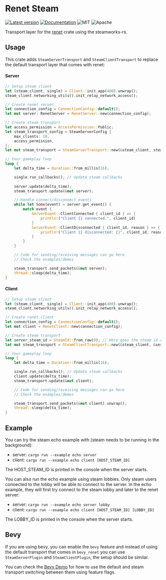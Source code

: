 # Renet Steam
[![Latest version](https://img.shields.io/crates/v/renet2_steam.svg)](https://crates.io/crates/renet2_steam)
[![Documentation](https://docs.rs/renet2_steam/badge.svg)](https://docs.rs/renet2_steam)
![MIT](https://img.shields.io/badge/license-MIT-blue.svg)
![Apache](https://img.shields.io/badge/license-Apache-blue.svg)

Transport layer for the [renet](https://github.com/lucaspoffo/renet) crate using the steamworks-rs.

## Usage

This crate adds `SteamServerTransport` and `SteamClientTransport` to replace the default transport layer that comes with renet:

#### Server

```rust
// Setup steam client
let (steam_client, single) = Client::init_app(480).unwrap();
steam_client.networking_utils().init_relay_network_access();

// Create renet server
let connection_config = ConnectionConfig::default();
let mut server: RenetServer = RenetServer::new(connection_config);

// Create steam transport
let access_permission = AccessPermission::Public;
let steam_transport_config = SteamServerConfig {
    max_clients: 10,
    access_permission,
};
let mut steam_transport = SteamServerTransport::new(&steam_client, steam_transport_config).unwrap();

// Your gameplay loop
loop {
    let delta_time = Duration::from_millis(16);

    single.run_callbacks(); // Update steam callbacks
   
    server.update(delta_time);
    steam_transport.update(&mut server);

    // Handle connect/disconnect events
    while let Some(event) = server.get_event() {
        match event {
            ServerEvent::ClientConnected { client_id } => {
                println!("Client {} connected.", client_id)
            }
            ServerEvent::ClientDisconnected { client_id, reason } => {
                println!("Client {} disconnected: {}", client_id, reason);
            }
        }
    }

    // Code for sending/receiving messages can go here
    // Check the examples/demos 

    steam_transport.send_packets(&mut server);
    thread::sleep(delta_time);
}
```

#### Client

```rust
// Setup steam client
let (steam_client, single) = Client::init_app(480).unwrap();
steam_client.networking_utils().init_relay_network_access();

// Create renet client
let connection_config = ConnectionConfig::default();
let mut client = RenetClient::new(connection_config);

// Create steam transport
let server_steam_id = SteamId::from_raw(0); // Here goes the steam id of the host
let mut steam_transport = SteamClientTransport::new(&steam_client, &server_steam_id).unwrap();

// Your gameplay loop
loop {
    let delta_time = Duration::from_millis(16);

    single.run_callbacks(); // Update steam callbacks
    client.update(delta_time);
    steam_transport.update(&mut client);

    // Code for sending/receiving messages can go here
    // Check the examples/demos 

    steam_transport.send_packets(&mut client).unwrap();
    thread::sleep(delta_time);
}
```

## Example

You can try the steam echo example with (steam needs to be running in the background):

- server: `cargo run --example echo server`
- client: `cargo run --example echo client [HOST_STEAM_ID]`

The HOST_STEAM_ID is printed in the console when the server starts.

You can also run the echo example using steam lobbies.
Only steam users connected to the lobby will be able to connect to the server. In the echo example, they will first try connect to the steam lobby and later to the renet server:

- server: `cargo run --example echo server lobby`
- client: `cargo run --example echo client [HOST_STEAM_ID] [LOBBY_ID]`

The LOBBY_ID is printed in the console when the server starts.

## Bevy

If you are using bevy, you can enable the `bevy` feature and instead of using the default transport that comes in `bevy_renet` you can use `SteamServerPlugin` and `SteamClientPlugin`, the setup should be similar.

You can check the [Bevy Demo](https://github.com/lucaspoffo/renet/tree/master/demo_bevy) for how to use the default and steam transport switching between them using feature flags.
